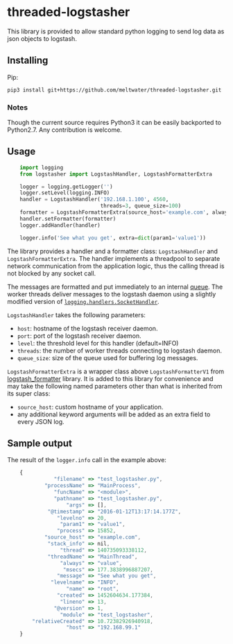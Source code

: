 # threaded-logstasher
This library is provided to allow standard python logging to send log data
as json objects to logstash.

## Installing
Pip:

    pip3 install git+https://github.com/meltwater/threaded-logstasher.git

### Notes

Though the current source requires Python3 it can be easily backported to
Python2.7. Any contribution is welcome.

## Usage
```python
    import logging
    from logstasher import LogstashHandler, LogstashFormatterExtra

    logger = logging.getLogger('')
    logger.setLevel(logging.INFO)
    handler = LogstashHandler('192.168.1.100', 4560,
                              threads=3, queue_size=100)
    formatter = LogstashFormatterExtra(source_host='example.com', always='value')
    handler.setFormatter(formatter)
    logger.addHandler(handler)

    logger.info('See what you get', extra=dict(param1='value1'))
```

The library provides a handler and a formatter class:
``LogstashHandler`` and ``LogstashFormatterExtra``. The handler implements a
threadpool to separate network communication from the application logic, thus
the calling thread is not blocked by any socket call.

The messages are formatted and put immediately to an internal
[queue](https://docs.python.org/3.4/library/queue.html#queue.Queue).
The worker threads deliver messages to the logstash daemon using a slightly
modified version of [``logging.handlers.SocketHandler``](https://docs.python.org/3.4/library/logging.handlers.html#logging.handlers.SocketHandler).

``LogstashHandler`` takes the following parameters:
  * ``host``: hostname of the logstash receiver daemon.
  * ``port``: port of the logstash receiver daemon.
  * ``level``: the threshold level for this handler (default=INFO)
  * ``threads``: the number of worker threads connecting to logstash daemon.
  * ``queue_size``: size of the queue used for buffering log messages.

``LogstashFormatterExtra`` is a wrapper class above ``LogstashFormatterV1`` from
[logstash_formatter](https://github.com/exoscale/python-logstash-formatter) library.
It is added to this library for convenience and may take the following named
parameters other than what is inherited from its super class:
  * ``source_host``: custom hostname of your application.
  * any additional keyword arguments will be added as an extra field to every JSON log.

## Sample output

The result of the ``logger.info`` call in the example above:

```javascript
    {
               "filename" => "test_logstasher.py",
            "processName" => "MainProcess",
               "funcName" => "<module>",
               "pathname" => "test_logstasher.py",
                   "args" => [],
             "@timestamp" => "2016-01-12T13:17:14.177Z",
                "levelno" => 20,
                 "param1" => "value1",
                "process" => 15852,
            "source_host" => "example.com",
             "stack_info" => nil,
                 "thread" => 140735093338112,
             "threadName" => "MainThread",
                 "always" => "value",
                  "msecs" => 177.3838996887207,
                "message" => "See what you get",
              "levelname" => "INFO",
                   "name" => "root",
                "created" => 1452604634.177384,
                 "lineno" => 13,
               "@version" => 1,
                 "module" => "test_logstasher",
        "relativeCreated" => 10.72382926940918,
                   "host" => "192.168.99.1"
    }
```
